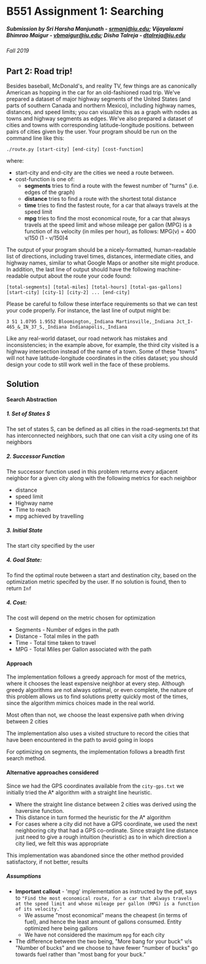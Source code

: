 # B551 Assignment 1: Searching
##### Submission by Sri Harsha Manjunath - srmanj@iu.edu; Vijayalaxmi Bhimrao Maigur - vbmaigur@iu.edu; Disha Talreja - dtalreja@iu.edu
###### Fall 2019

## Part 2: Road trip!
Besides baseball, McDonald's, and reality TV, few things are as canonically American as hopping in the car for an old-fashioned road trip. We've prepared a dataset of major highway segments of the United States
(and parts of southern Canada and northern Mexico), including highway names, distances, and speed limits;
you can visualize this as a graph with nodes as towns and highway segments as edges. We've also prepared
a dataset of cities and towns with corresponding latitude-longitude positions.
between pairs of cities given by the user. Your program should be run on the command line like this:
```
./route.py [start-city] [end-city] [cost-function]
```
where:
* start-city and end-city are the cities we need a route between.
* cost-function is one of:
  * **segments** tries to find a route with the fewest number of "turns" (i.e. edges of the graph)
  * **distance** tries to find a route with the shortest total distance
  * **time** tries to find the fastest route, for a car that always travels at the speed limit
  * **mpg** tries to find the most economical route, for a car that always travels at the speed limit and
whose mileage per gallon (MPG) is a function of its velocity (in miles per hour), as follows:
MPG(v) = 400 v/150 (1 - v/150)4

The output of your program should be a nicely-formatted, human-readable list of directions, including travel times, distances, intermediate cities, and highway names, similar to what Google Maps or another site might produce. In addition, the last line of output should have the following machine-readable output about the route your code found:
```
[total-segments] [total-miles] [total-hours] [total-gas-gallons] [start-city] [city-1] [city-2] ... [end-city]
```

Please be careful to follow these interface requirements so that we can test your code properly. For instance, the last line of output might be:
```
3 51 1.0795 1.9552 Bloomington,_Indiana Martinsville,_Indiana Jct_I-465_&_IN_37_S,_Indiana Indianapolis,_Indiana
```
Like any real-world dataset, our road network has mistakes and inconsistencies; in the example above, for example, the third city visited is a highway intersection instead of the name of a town. Some of these "towns" will not have latitude-longitude coordinates in the cities dataset; you should design your code to still work well in the face of these problems.

## Solution 
#### Search Abstraction
##### 1. Set of States S
The set of states S, can be defined as all cities in the road-segments.txt that has interconnected neighbors, such that one can visit a city using one of its neighbors

##### 2. Successor Function
The successor function used in this problem returns every adjacent neighbor for a given city along with the following metrics for each neighbor
* distance
* speed limit
* Highway name
* Time to reach
* mpg achieved by travelling

##### 3. Initial State
The start city specified by the user

##### 4. Goal State:
To find the optimal route between a start and destination city, based on the optimization metric specifed by the user. If no solution is found, then to return `Inf`

##### 4. Cost:
The cost will depend on the metric chosen for optimization
* Segments - Number of edges in the path
* Distance - Total miles in the path
* Time - Total time taken to travel
* MPG - Total Miles per Gallon associated with the path

#### Approach
The implementation follows a greedy approach for most of the metrics, where it chooses the least expensive neighbor at every step. Although greedy algorithms are not always optimal, or even complete, the nature of this problem allows us to find solutions pretty quickly most of the times, since the algorithm mimics choices made in the real world.

Most often than not, we choose the least expensive path when driving between 2 cities

The implementation also uses a visited structure to record the cities that have been encountered in the path to avoid going in loops

For optimizing on segments, the implementation follows a breadth first search method.

#### Alternative approaches considered
Since we had the GPS coordinates available from the `city-gps.txt` we initially tried the A* algorithm with a straight line heuristic.
* Where the straight line distance between 2 cities was derived using the haversine function.
* This distance in turn formed the heuristic for the A* algorithm
* For cases where a city did not have a GPS coordinate, we used the next neighboring city that had a GPS co-ordinate. Since straight line distance just need to give a rough intuition (heuristic) as to in which direction a city lied, we felt this was appropriate

This implementation was abandoned since the other method provided satisfactory, if not better, results

##### Assumptions
* **Important callout**  - 'mpg' implementation as instructed by the pdf, says to `"Find the most economical route, for a car that always travels at the speed limit and
whose mileage per gallon (MPG) is a function of its velocity."`
  * We assume "most economical" means the cheapest (in terms of fuel), and hence the least amount of gallons consumed. Entity optimized here being gallons
  * We have not considered the maximum `mpg` for each city
* The difference between the two being, "More bang for your buck" v/s "Number of bucks" and we choose to have fewer "number of bucks" go towards fuel rather than "most bang for your buck."

